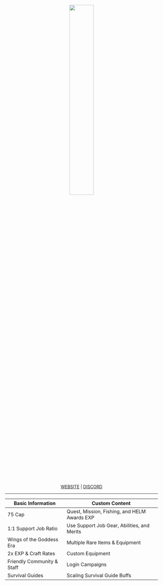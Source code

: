 <p align="center">
    <img src="https://i.imgur.com/tU0y2X6.png" width="40%" style="max-width: 100%;"></a>
</p>

<p align="center">
<a href="https://www.cactuarxi.com" >WEBSITE</a> | <a href="https://www.discord.gg/DP59SmXN7v" >DISCORD</a>
<hr style="margin: 0px">
<table class="tg" align="center">
<thead>
  <tr>
    <th>Basic Information</th>
    <th>Custom Content</th>
  </tr>
</thead>
<tbody>
  <tr>
    <td>75 Cap</td>
    <td>Quest, Mission, Fishing, and HELM Awards EXP</td>
  </tr>
  <tr>
    <td>1:1 Support Job Ratio</td>
    <td>Use Support Job Gear, Abilities, and Merits</td>
  </tr>
  <tr>
    <td>Wings of the Goddess Era</td>
    <td>Multiple Rare Items & Equipment</td>
  </tr>
  <tr>
    <td>2x EXP & Craft Rates</td>
    <td>Custom Equipment</td>
  </tr>
  <tr>
    <td>Friendly Community & Staff</td>
    <td>Login Campaigns</td>
  </tr>
    <tr>
    <td>Survival Guides</td>
    <td>Scaling Survival Guide Buffs</td>
  </tr>
</tbody>
</table>
